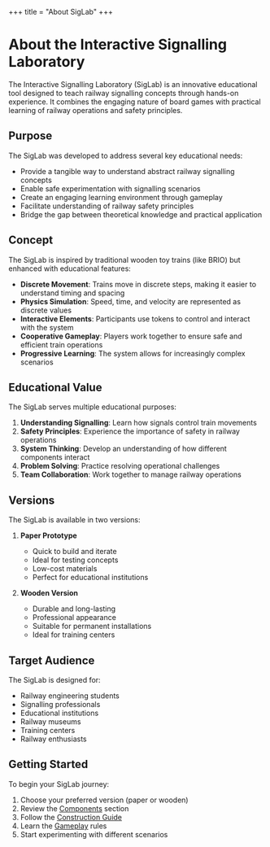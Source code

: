 +++
title = "About SigLab"
+++

# About the Interactive Signalling Laboratory

The Interactive Signalling Laboratory (SigLab) is an innovative educational tool designed to teach railway signalling concepts through hands-on experience. It combines the engaging nature of board games with practical learning of railway operations and safety principles.

## Purpose

The SigLab was developed to address several key educational needs:

* Provide a tangible way to understand abstract railway signalling concepts
* Enable safe experimentation with signalling scenarios
* Create an engaging learning environment through gameplay
* Facilitate understanding of railway safety principles
* Bridge the gap between theoretical knowledge and practical application

## Concept

The SigLab is inspired by traditional wooden toy trains (like BRIO) but enhanced with educational features:

* **Discrete Movement**: Trains move in discrete steps, making it easier to understand timing and spacing
* **Physics Simulation**: Speed, time, and velocity are represented as discrete values
* **Interactive Elements**: Participants use tokens to control and interact with the system
* **Cooperative Gameplay**: Players work together to ensure safe and efficient train operations
* **Progressive Learning**: The system allows for increasingly complex scenarios

## Educational Value

The SigLab serves multiple educational purposes:

1. **Understanding Signalling**: Learn how signals control train movements
2. **Safety Principles**: Experience the importance of safety in railway operations
3. **System Thinking**: Develop an understanding of how different components interact
4. **Problem Solving**: Practice resolving operational challenges
5. **Team Collaboration**: Work together to manage railway operations

## Versions

The SigLab is available in two versions:

1. **Paper Prototype**
   * Quick to build and iterate
   * Ideal for testing concepts
   * Low-cost materials
   * Perfect for educational institutions

2. **Wooden Version**
   * Durable and long-lasting
   * Professional appearance
   * Suitable for permanent installations
   * Ideal for training centers

## Target Audience

The SigLab is designed for:

* Railway engineering students
* Signalling professionals
* Educational institutions
* Railway museums
* Training centers
* Railway enthusiasts

## Getting Started

To begin your SigLab journey:

1. Choose your preferred version (paper or wooden)
2. Review the [Components](components/) section
3. Follow the [Construction Guide](construction/)
4. Learn the [Gameplay](gameplay/) rules
5. Start experimenting with different scenarios